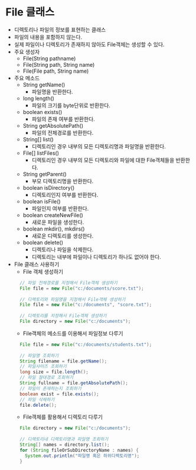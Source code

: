 # File 클래스
- 디렉토리나 파일의 정보를 표현하는 클래스
- 파일의 내용을 포함하지 않는다.
- 실제 파일이나 디렉토리가 존재하지 않아도 File객체는 생성할 수 있다.
- 주요 생성자
  + File(String pathname)
  + File(String path, String name)
  + File(File path, String name)
- 주요 메소드
  + String getName()
    * 파일명을 반환한다.
  + long length()
    * 파일의 크기를 byte단위로 반환한다.
  + boolean exists()
    * 파일의 존재 여부를 반환한다.
  + String getAbsolutePath()
    * 파일의 전체경로를 반환한다.
  + String[] list()		
    * 디렉토리인 경우 내부의 모든 디렉토리명과 파일명을 반환한다.
  + File[] listFiles()
    * 디렉토리인 경우 내부의 모든 디렉토리와 파일에 대한 File객체들을 반환한다.
  + String getParent()
    * 부모 디렉토리명을 반환한다.
  + boolean isDirectory()
    * 디렉토리인지 여부를 반환한다.
  + boolean 	isFile()
    * 파일인지 여부를 반환한다.
  + boolean createNewFile()
    * 새로운 파일을 생성한다.
  + boolean mkdir(), mkdirs()
    * 새로운 디렉토리를 생성한다.
  + boolean delete()
    * 디렉토리나 파일을 삭제한다.
    * 디렉토리는 내부에 파일이나 디렉토리가 하나도 없어야 한다.
- File 클래스 사용하기
  + File 객체 생성하기
  ```java
    // 파일 전체경로를 지정해서 File객체 생성하기
    File file = new File("c:/documents/score.txt");
    
    // 디렉토리와 파일명을 지정해서 File객체 생성하기
    File file = new File("c:/documents", "score.txt"); 
    
    // 디렉토리를 지정해서 File객체 생성하기
    File directory = new File("c:/documents");
  ```
  + File객체의 메소드를 이용해서 파일정보 다루기
  ```java
    File file = new File("c:/documents/students.txt");
    
    // 파일명 조회하기
    String filename = file.getName();
    // 파일사이즈 조회하기
    long size = file.length();
    // 파일 절대경로 조회하기
    String fullname = file.getAbsolutePath();
    // 파일이 존재하는지 조회하기
    boolean exist = file.exists();
    // 파일 삭제하기
    file.delete();    
  ```
  + File객체를 활용해서 디렉토리 다루기
  ```java
    File directory = new File("c:/documents");
    
    // 디렉토리내 디렉토리명과 파일명 조회하기
    String[] names = directory.list();
    for (String fileOrSubDirectoryName : names) {
      System.out.println("파일명 혹은 하위디렉토리명");
    }
  ```
